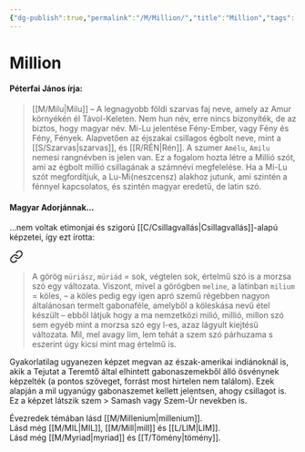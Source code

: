 ```yaml
---
{"dg-publish":true,"permalink":"/M/Million/","title":"Million","tags":["dg_uploaded","containstransclusions"],"created":"2023-10-29T11:28","updated":"2023-11-02T04:35"}
---
```



# Million

#### Péterfai János írja:

> [[M/Milu\|Milu]] – A legnagyobb földi szarvas faj neve, amely az Amur környékén él Távol-Keleten. Nem hun név, erre nincs bizonyíték, de az biztos, hogy magyar név. Mi-Lu jelentése Fény-Ember, vagy Fény és Fény, Fények. Alapvetően az éjszakai csillagos égbolt neve, mint a [[S/Szarvas\|szarvas]], és [[R/RÉN\|Rén]]. A szumer `Amélu`, `Amilu` nemesi rangnévben is jelen van. Ez a fogalom hozta létre a Millió szót, ami az égbolt millió csillagának a számnévi megfelelése. Ha a Mi-Lu szót megfordítjuk, a Lu-Mi(neszcensz) alakhoz jutunk, ami szintén a fénnyel kapcsolatos, és szintén magyar eredetű, de latin szó.  

#### Magyar Adorjánnak...

...nem voltak etimonjai és szigorú [[C/Csillagvallás\|Csillagvallás]]-alapú képzetei, így ezt írotta:  

<div class="transclusion internal-embed is-loaded"><a class="markdown-embed-link" href="/m/myriad/#302o0x" aria-label="Open link"><svg xmlns="http://www.w3.org/2000/svg" width="24" height="24" viewBox="0 0 24 24" fill="none" stroke="currentColor" stroke-width="2" stroke-linecap="round" stroke-linejoin="round" class="svg-icon lucide-link"><path d="M10 13a5 5 0 0 0 7.54.54l3-3a5 5 0 0 0-7.07-7.07l-1.72 1.71"></path><path d="M14 11a5 5 0 0 0-7.54-.54l-3 3a5 5 0 0 0 7.07 7.07l1.71-1.71"></path></svg></a><div class="markdown-embed">



> A görög `müriász`, `müriád` = sok, végtelen sok, értelmű szó is a morzsa szó egy változata. Viszont, mivel a görögben `meline`, a latinban `milium` = köles, – a köles pedig egy igen apró szemű régebben nagyon általánosan termelt gabonaféle, amelyből a köleskása nevű étel készült – ebből látjuk hogy a ma nemzetközi milió, millió, millon szó sem egyéb mint a morzsa szó egy l-es, azaz lágyult kiejtésű változata. Mil, mel avagy lim, lem tehát a szem szó párhuzama s eszerint úgy kicsi mint mag értelmű is.


</div></div>


Gyakorlatilag ugyanezen képzet megvan az észak-amerikai indiánoknál is, akik a Tejutat a Teremtő által elhintett gabonaszemekből álló ösvénynek képzelték (a pontos szöveget, forrást most hirtelen nem találom). Ezek alapján a mil ugyanúgy gabonaszemet kellett jelentsen, ahogy csillagot is. Ez a képzet látszik szem > Samash vagy Szem-Úr nevekben is.  

Évezredek témában lásd [[M/Millenium\|millenium]].  
Lásd még [[M/MIL\|MIL]], [[M/Mill\|mill]] és [[L/LIM\|LIM]].  
Lásd még [[M/Myriad\|myriad]] és [[T/Tömény\|tömény]].  